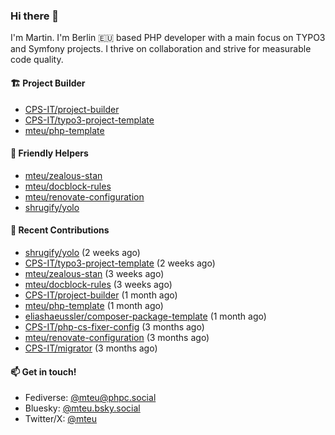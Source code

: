 ### Hi there 👋

I'm Martin. I'm Berlin 🇪🇺 based PHP developer with a main focus on TYPO3 and Symfony projects. I thrive on
collaboration and strive for measurable code quality.

#### 🏗️ Project Builder

- [CPS-IT/project-builder](https://github.com/CPS-IT/project-builder)
- [CPS-IT/typo3-project-template](https://github.com/CPS-IT/typo3-project-template)
- [mteu/php-template](https://github.com/mteu/php-template)

#### 🚜 Friendly Helpers

- [mteu/zealous-stan](https://github.com/mteu/zealous-stan)
- [mteu/docblock-rules](https://github.com/mteu/docblock-rules)
- [mteu/renovate-configuration](https://github.com/mteu/renovate-configuration)
- [shrugify/yolo](https://github.com/shrugify/yolo)

#### 👷 Recent Contributions


- [shrugify/yolo](https://github.com/shrugify/yolo) (2 weeks ago)
- [CPS-IT/typo3-project-template](https://github.com/CPS-IT/typo3-project-template) (2 weeks ago)
- [mteu/zealous-stan](https://github.com/mteu/zealous-stan) (3 weeks ago)
- [mteu/docblock-rules](https://github.com/mteu/docblock-rules) (3 weeks ago)
- [CPS-IT/project-builder](https://github.com/CPS-IT/project-builder) (1 month ago)
- [mteu/php-template](https://github.com/mteu/php-template) (1 month ago)
- [eliashaeussler/composer-package-template](https://github.com/eliashaeussler/composer-package-template) (1 month ago)
- [CPS-IT/php-cs-fixer-config](https://github.com/CPS-IT/php-cs-fixer-config) (3 months ago)
- [mteu/renovate-configuration](https://github.com/mteu/renovate-configuration) (3 months ago)
- [CPS-IT/migrator](https://github.com/CPS-IT/migrator) (3 months ago)

#### 📫 Get in touch!

- Fediverse: [@mteu@phpc.social](https://phpc.social/@mteu)
- Bluesky: [@mteu.bsky.social](https://bsky.app/profile/mteu.bsky.social)
- Twitter/X: [@mteu](https://x.com/mteu)
